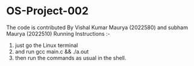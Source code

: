 # OS-Project-002
The code is contributed By Vishal Kumar Maurya (2022580) and subham Maurya (2022510)
Running Instructions :-
1. just go the Linux terminal
2. and run gcc main.c && ./a.out
3. then run the commands as usual in the shell.
